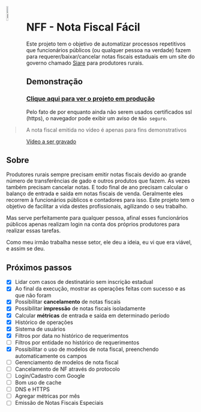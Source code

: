 <img src="./web/static/icons/icon.ico" width="10%" align="left" alt="NFF main icon">

# NFF - Nota Fiscal Fácil

Este projeto tem o objetivo de automatizar processos repetitivos que funcionários públicos (ou qualquer pessoa na verdade) fazem para requerer/baixar/cancelar notas fiscais estaduais em um site do governo chamado [Siare](https://www2.fazenda.mg.gov.br/sol/) para produtores rurais.

## Demonstração

### [Clique aqui para ver o projeto em produção](http://ec2-18-230-92-247.sa-east-1.compute.amazonaws.com/)

Pelo fato de por enquanto ainda não serem usados certificados ssl (https), o navegador pode exibir um aviso de `Não seguro`.

> A nota fiscal emitida no vídeo é apenas para fins demonstrativos

[Vídeo a ser gravado]()

## Sobre

Produtores rurais sempre precisam emitir notas fiscais devido ao grande número de transferências de gado e outros produtos que fazem. As vezes também precisam cancelar notas. E todo final de ano precisam calcular o balanço de entrada e saída em notas fiscais de venda. Geralmente eles recorrem à funcionários públicos e contadores para isso. Este projeto tem o objetivo de facilitar a vida destes profissionais, agilizando o seu trabalho.

Mas serve perfeitamente para qualquer pessoa, afinal esses funcionários públicos apenas realizam login na conta dos próprios produtores para realizar essas tarefas.

Como meu irmão trabalha nesse setor, ele deu a ideia, eu vi que era viável, e assim se deu.

## Próximos passos

- [x] Lidar com casos de destinatário sem inscrição estadual
- [x] Ao final da execução, mostrar as operações feitas com sucesso e as que não foram
- [x] Possibilitar **cancelamento** de notas fiscais
- [x] Possibilitar **impressão** de notas fiscais isoladamente
- [x] Calcular **métricas** de entrada e saída em determinado período
- [x] Histórico de operações
- [x] Sistema de usuários
- [x] Filtros por data no histórico de requerimentos
- [ ] Filtros por entidade no histórico de requerimentos
- [x] Possibilitar o uso de modelos de nota fiscal, preenchendo automaticamente os campos
- [ ] Gerenciamento de modelos de nota fiscal
- [ ] Cancelamento de NF através do protocolo
- [ ] Login/Cadastro com Google
- [ ] Bom uso de cache
- [ ] DNS e HTTPS
- [ ] Agregar métricas por mês
- [ ] Emissão de Notas Fiscais Especiais
